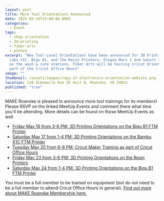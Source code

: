 ```yaml
---
layout: post
title: More Tool Orientations Announced
date: 2025-05-16T13:00:00.000Z
categories:
  - Event
tags:
  - shop-orientation
  - 3d-printing
  - fiber-arts
  - pinned
excerpt: "New Tool-Level Orientations have been announced for 3D Printing: Bambu
  Labs X1C, Biqu B1, and the Resin Printers: Elegoo Mars 1 and Saturn 3 as well
  as the wash & cure stations. Fiber Arts will be hosting Cricut Orientations as
  part of the Cricut Office Hours"
image: ""
thumbnail: /assets/images/copy-of-electronics-orientation-website.png
location: 128 Albemarle Ave SE Unit B, Roanoke, VA 24013
published: "true"
---
```

MAKE Roanoke is pleased to announce more tool trainings for its members! Please RSVP on the linked MeetUp Events and comment there what time you'll be attending. More details can be found on those MeetUp Events as well

* [Friday May 16 from 3-6 PM: 3D Printing Orientations on the Biqu B1 FTM Printer](https://www.meetup.com/make-roanoke/events/307696809/?eventOrigin=group_calendar)
* [Saturday May 17 from 1-4 PM: 3D Printing Orientations on the Bambu X1C FTM Printer](https://www.meetup.com/make-roanoke/events/307696862/?eventOrigin=group_calendar)
* [Tuesday May 20 from 6-8 PM: Cricut Maker Training as part of Cricut Office Hours](https://www.meetup.com/make-roanoke/events/307683099/?eventOrigin=group_calendar)
* [Friday May 23 from 3-6 PM: 3D Printing Orientations on the Resin Printers](https://www.meetup.com/make-roanoke/events/307696946/?slug=make-roanoke&eventId=307696946)
* [Saturday May 24 from 1-4 PM: 3D Printing Orientations on the Biqu B1 FTM Printer](https://www.meetup.com/make-roanoke/events/307696823/?eventOrigin=group_calendar)

You must be a full member to be trained on equipment (but do not need to be a full member to attend Cricut Office Hours in general). [Find out more about MAKE Roanoke Membership here.](https://makeroanoke.org/membership/)
